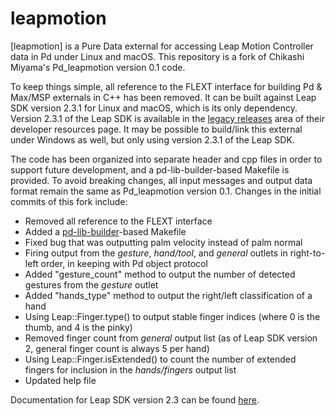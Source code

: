 # leapmotion

[leapmotion] is a Pure Data external for accessing Leap Motion Controller data in Pd under Linux and macOS. This repository is a fork of Chikashi Miyama's Pd_leapmotion version 0.1 code.

To keep things simple, all reference to the FLEXT interface for building Pd & Max/MSP externals in C++ has been removed. It can be built against Leap SDK version 2.3.1 for Linux and macOS, which is its only dependency. Version 2.3.1 of the Leap SDK is available in the [legacy releases](https://developer.leapmotion.com/releases) area of their developer resources page. It may be possible to build/link this external under Windows as well, but only using version 2.3.1 of the Leap SDK.

The code has been organized into separate header and cpp files in order to support future development, and a pd-lib-builder-based Makefile is provided. To avoid breaking changes, all input messages and output data format remain the same as Pd_leapmotion version 0.1. Changes in the initial commits of this fork include:

- Removed all reference to the FLEXT interface
- Added a [pd-lib-builder](https://github.com/pure-data/pd-lib-builder)-based Makefile
- Fixed bug that was outputting palm velocity instead of palm normal
- Firing output from the *gesture*, *hand/tool*, and *general* outlets in right-to-left order, in keeping with Pd object protocol
- Added "gesture_count" method to output the number of detected gestures from the *gesture* outlet
- Added "hands_type" method to output the right/left classification of a hand
- Using Leap::Finger.type() to output stable finger indices (where 0 is the thumb, and 4 is the pinky)
- Removed finger count from *general* output list (as of Leap SDK version 2, general finger count is always 5 per hand)
- Using Leap::Finger.isExtended() to count the number of extended fingers for inclusion in the *hands/fingers* output list
- Updated help file

Documentation for Leap SDK version 2.3 can be found [here](https://developer-archive.leapmotion.com/documentation/v2/cpp/index.html?proglang=cpp).
